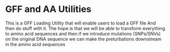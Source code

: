 # GFF and AA Utilities

This is a GFF Loading Utility that will enable users to load a GFF file And then do stuff with it. The hope is that we will be able to transform everything to
amino acid sequences and then if we introduce mutations (SNPs/SNVs) on the original DNA sequence we can make the preturbations downstream in the amino acid sequences
